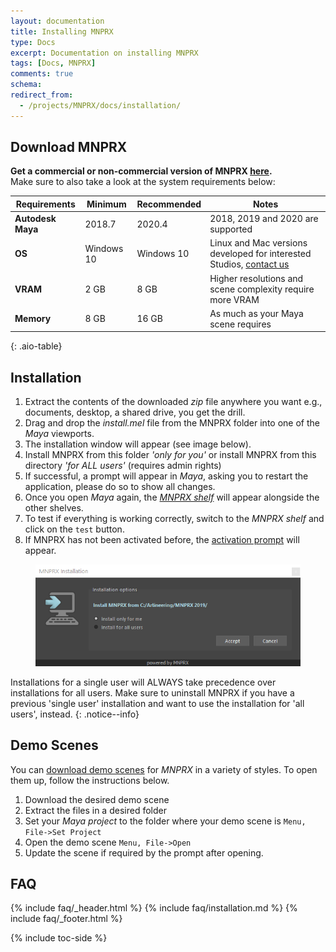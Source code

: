 ```yaml
---
layout: documentation
title: Installing MNPRX
type: Docs
excerpt: Documentation on installing MNPRX
tags: [Docs, MNPRX]
comments: true
schema:
redirect_from:
  - /projects/MNPRX/docs/installation/
---
```


## Download MNPRX
**Get a commercial or non-commercial version of MNPRX [here](/software/MNPRX/#getit).**  
Make sure to also take a look at the system requirements below:

| Requirements      | Minimum    | Recommended | Notes                                                                                   |
|-------------------|------------|-------------|-----------------------------------------------------------------------------------------|
| **Autodesk Maya** | 2018.7     | 2020.4      | 2018, 2019 and 2020 are supported                                                       |
| **OS**            | Windows 10 | Windows 10  | Linux and Mac versions developed for interested Studios, [contact us](/agency/#contact) |
| **VRAM**          | 2 GB       | 8 GB        | Higher resolutions and scene complexity require more VRAM                               |
| **Memory**        | 8 GB       | 16 GB       | As much as your Maya scene requires                                                     |
{: .aio-table}

## Installation
1. Extract the contents of the downloaded _zip_ file anywhere you want e.g., documents, desktop, a shared drive, you get the drill.
1. Drag and drop the _install.mel_ file from the MNPRX folder into one of the _Maya_ viewports.
1. The installation window will appear (see image below).
1. Install MNPRX from this folder _'only for you'_ or install MNPRX from this directory _'for ALL users'_ (requires admin rights)
1. If successful, a prompt will appear in _Maya_, asking you to restart the application, please do so to show all changes.
1. Once you open _Maya_ again, the [_MNPRX shelf_](../shelf) will appear alongside the other shelves.
1. To test if everything is working correctly, switch to the _MNPRX shelf_ and click on the `test` button.
1. If MNPRX has not been activated before, the [activation prompt](/software/MNPRX/docs/licensing/#activating-a-license) will appear.

<figure class="pull-center">
  <img src="/images/MNPRX/installation-plain.png" alt="MNPRX Installation">
</figure>

Installations for a single user will ALWAYS take precedence over installations for all users. Make sure to uninstall MNPRX if you have a previous 'single user' installation and want to use the installation for 'all users', instead.
{: .notice--info}

## Demo Scenes
You can [download demo scenes](/software/MNPRX/demo-scenes) for _MNPRX_ in a variety of styles. To open them up, follow the instructions below.
1. Download the desired demo scene
1. Extract the files in a desired folder
1. Set your _Maya project_ to the folder where your demo scene is `Menu, File->Set Project`
1. Open the demo scene `Menu, File->Open`
1. Update the scene if required by the prompt after opening.


## FAQ
{% include faq/_header.html %}
{% include faq/installation.md %}
{% include faq/_footer.html %}


{% include toc-side %}
